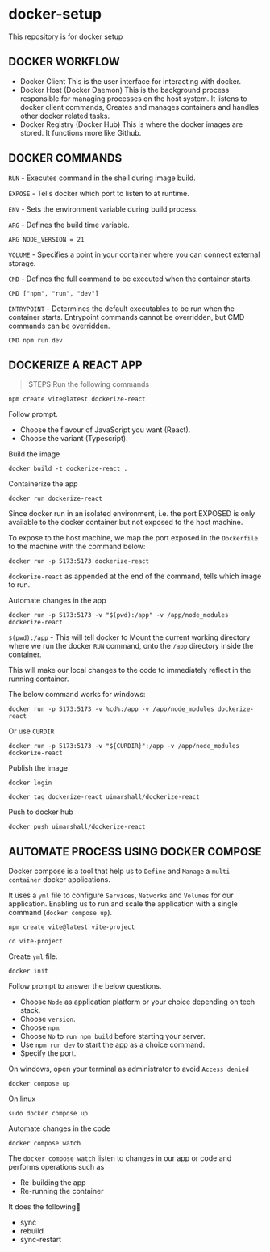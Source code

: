 # docker-setup

This repository is for docker setup

## DOCKER WORKFLOW

- Docker Client
  This is the user interface for interacting with docker.
- Docker Host (Docker Daemon)
  This is the background process responsible for managing processes on the host system.
  It listens to docker client commands, Creates and manages containers and handles other docker related tasks.
- Docker Registry (Docker Hub)
  This is where the docker images are stored. It functions more like Github.

## DOCKER COMMANDS

`RUN` - Executes command in the shell during image build.

`EXPOSE` - Tells docker which port to listen to at runtime.

`ENV` - Sets the environment variable during build process.

`ARG` - Defines the build time variable.

```
ARG NODE_VERSION = 21
```

`VOLUME` - Specifies a point in your container where you can connect external storage.

`CMD` - Defines the full command to be executed when the container starts.

```
CMD ["npm", "run", "dev"]
```

`ENTRYPOINT` - Determines the default executables to be run when the container starts. Entrypoint commands cannot be overridden, but CMD commands can be overridden.

```
CMD npm run dev
```

## DOCKERIZE A REACT APP

> STEPS
> Run the following commands

```
npm create vite@latest dockerize-react
```

Follow prompt.

- Choose the flavour of JavaScript you want (React).
- Choose the variant (Typescript).

Build the image

```
docker build -t dockerize-react .
```

Containerize the app

```
docker run dockerize-react
```

Since docker run in an isolated environment, i.e. the port EXPOSED is only available to the docker container but not exposed to the host machine.

To expose to the host machine, we map the port exposed in the `Dockerfile` to the machine with the command below:

```
docker run -p 5173:5173 dockerize-react
```

`dockerize-react` as appended at the end of the command, tells which image to run.

Automate changes in the app

```
docker run -p 5173:5173 -v "$(pwd):/app" -v /app/node_modules dockerize-react
```

`$(pwd):/app` - This will tell docker to Mount the current working directory where we run the docker `RUN` command, onto the `/app` directory inside the container.

This will make our local changes to the code to immediately reflect in the running container.

The below command works for windows:

```
docker run -p 5173:5173 -v %cd%:/app -v /app/node_modules dockerize-react
```

Or use `CURDIR`

```
docker run -p 5173:5173 -v "${CURDIR}":/app -v /app/node_modules dockerize-react
```

Publish the image

```
docker login
```

```
docker tag dockerize-react uimarshall/dockerize-react
```

Push to docker hub

```
docker push uimarshall/dockerize-react
```

## AUTOMATE PROCESS USING DOCKER COMPOSE

Docker compose is a tool that help us to `Define` and `Manage` a `multi-container` docker applications.

It uses a `yml` file to configure `Services`, `Networks` and `Volumes` for our application. Enabling us to run and scale the application with a single command (`docker compose up`).

```
npm create vite@latest vite-project
```

```
cd vite-project
```

Create `yml` file.

```
docker init
```

Follow prompt to answer the below questions.

- Choose `Node` as application platform or your choice depending on tech stack.
- Choose `version`.
- Choose `npm`.
- Choose `No` to `run npm build` before starting your server.
- Use `npm run dev` to start the app as a choice command.
- Specify the port.

On windows, open your terminal as administrator to avoid `Access denied`

```
docker compose up
```

On linux

```
sudo docker compose up
```

Automate changes in the code

```
docker compose watch
```

The `docker compose watch` listen to changes in our app or code and performs operations such as

- Re-building the app
- Re-running the container

It does the following🧮

- sync
- rebuild
- sync-restart
